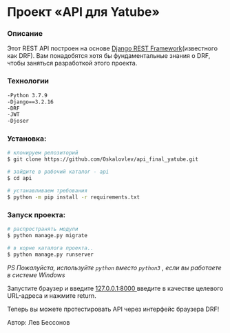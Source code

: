 # Проект «API для Yatube»

### Описание
Этот REST API построен на основе [Django REST Framework](https://www.django-rest-framework.org/)(известного как DRF). 
Вам понадобятся хотя бы фундаментальные знания о DRF, чтобы заняться разработкой этого проекта.

### Технологии
```sh
-Python 3.7.9
-Django==3.2.16
-DRF
-JWT
-Djoser
```

### Установка:

```sh
# клонируем репозиторий
$ git clone https://github.com/Oskalovlev/api_final_yatube.git

# зайдите в рабочий каталог - api
$ cd api

# устанавливаем требования
$ python -m pip install -r requirements.txt
```

### Запуск проекта:

```sh
# распространять модули
$ python manage.py migrate

# в корне каталога проекта..
$ python manage.py runserver
```

*PS Пожалуйста, используйте `python` вместо `python3` , если вы работаете в системе Windows*

Запустите браузер и введите [ 127.0.0.1:8000 ](http://127.0.0.1:8000/) введите в качестве
целевого URL-адреса и нажмите return.

Теперь вы можете протестировать API через интерфейс браузера DRF!

Автор: Лев Бессонов
